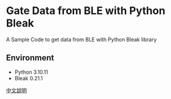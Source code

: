 # Gate Data from BLE with Python Bleak

A Sample Code to get data from BLE with Python Bleak library

## Environment
* Python 3.10.11
* Bleak 0.21.1

[中文說明](https://fskuan.com/posts/bluetooth/get_data_from_ble_python_bleak/)
